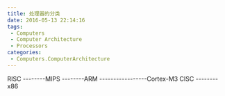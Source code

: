 ```yaml
---
title: 处理器的分类
date: 2016-05-13 22:14:16
tags:
 - Computers
 - Computer Architecture
 - Processors
categories:
 - Computers.ComputerArchitecture
---
```

RISC
\-\-\-\-\-\-\-\-MIPS
\-\-\-\-\-\-\-\-ARM
\-\-\-\-\-\-\-\-\-\-\-\-\-\-\-\-\-Cortex-M3
CISC
\-\-\-\-\-\-\-\-x86
